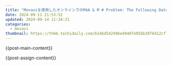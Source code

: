 ```yaml
---
title: "Movaviを使用したオンラインでのM4A & M # Problem: The Following Data Points Represent the Number of Books Each of 6 Students Read Last Month: [1, 3, 5, X, Y, Z]. If the Arithmetic Mean of This Set Is Greater than or Equal to 4 but Less than 5 and All Numbers Are Integers, Which of These Could Be Values for X, Y, and Z?"
date: 2024-09-11 21:53:52
updated: 2024-09-14 11:34:21
categories:
  - movavi
thumbnail: https://thmb.techidaily.com/b14bd542496e4948fe05bb38f6412cf78aa1b8b18a9d1513181032f4ee05f357.jpg
---
```


{{post-main-content}}

<ins class="adsbygoogle"
     style="display:block"
     data-ad-format="autorelaxed"
     data-ad-client="ca-pub-7571918770474297"
     data-ad-slot="1223367746"></ins>

{{post-assign-content}}

<ins class="adsbygoogle"
     style="display:block"
     data-ad-client="ca-pub-7571918770474297"
     data-ad-slot="8358498916"
     data-ad-format="auto"
     data-full-width-responsive="true"></ins>
